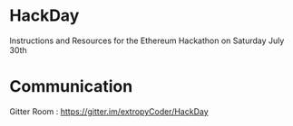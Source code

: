 # HackDay
Instructions and Resources for the Ethereum Hackathon on Saturday July 30th

# Communication

Gitter Room  : https://gitter.im/extropyCoder/HackDay
